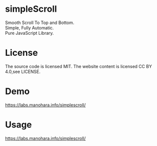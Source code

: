 # simpleScroll
Smooth Scroll To Top and Bottom.<br/>
Simple, Fully Automatic.<br/>
Pure JavaScript Library.
# License
The source code is licensed MIT. The website content is licensed CC BY 4.0,see LICENSE.
# Demo
https://labs.manohara.info/simplescroll/
# Usage
https://labs.manohara.info/simplescroll/
